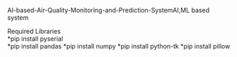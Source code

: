  AI-based-Air-Quality-Monitoring-and-Prediction-SystemAI,ML based system	


Required Libraries   
  *pip install pyserial   
  *pip install pandas
  *pip install numpy
  *pip install python-tk
  *pip install pillow
